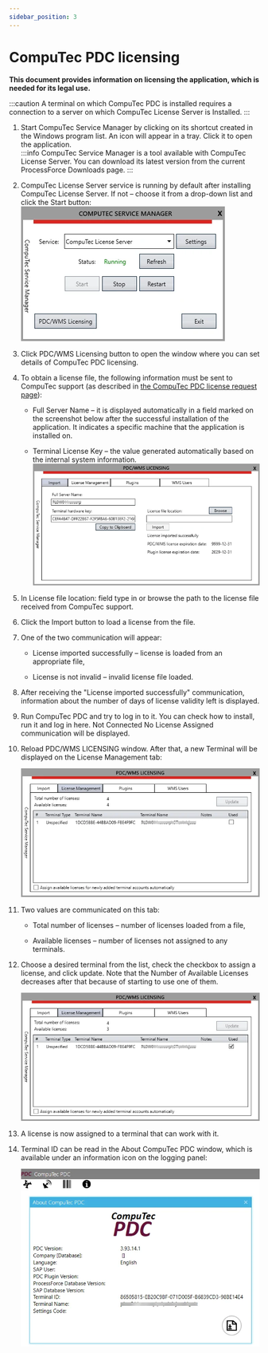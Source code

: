 ```yaml
---
sidebar_position: 3
---
```


# CompuTec PDC licensing

**This document provides information on licensing the application, which is needed for its legal use.**

:::caution
A terminal on which CompuTec PDC is installed requires a connection to a server on which CompuTec License Server is Installed.
:::

1. Start CompuTec Service Manager by clicking on its shortcut created in the Windows program list. An icon will appear in a tray. Click it to open the application.  
  :::info
  CompuTec Service Manager is a tool available with CompuTec License Server. You can download its latest version from the current ProcessForce Downloads page.
  :::

2. CompuTec License Server service is running by default after installing CompuTec License Server. If not – choose it from a drop-down list and click the Start button:  
  ![PDC Licensing](./media/pdc-licensing/service-manager.webp)

3. Click PDC/WMS Licensing button to open the window where you can set details of CompuTec PDC licensing.

4. To obtain a license file, the following information must be sent to CompuTec support (as described in [the CompuTec PDC license request page](./pdc-license-request.md)):

    - Full Server Name – it is displayed automatically in a field marked on the screenshot below after the successful installation of the application. It indicates a specific machine that the application is installed on.

    - Terminal License Key – the value generated automatically based on the internal system information.
        ![CompuTec License Server](./media/pdc-licensing/license-import.webp)

5. In License file location: field type in or browse the path to the license file received from CompuTec support.

6. Click the Import button to load a license from the file.

7. One of the two communication will appear:

    - License imported successfully – license is loaded from an appropriate file,

    - License is not invalid – invalid license file loaded.

8. After receiving the "License imported successfully" communication, information about the number of days of license validity left is displayed.

9. Run CompuTec PDC and try to log in to it. You can check how to install, run it and log in here. Not Connected No License Assigned communication will be displayed.

10. Reload PDC/WMS LICENSING window. After that, a new Terminal will be displayed on the License Management tab:

    ![Not Assigned](./media/pdc-licensing/pdc-not-assigned.webp)

11. Two values are communicated on this tab:

    - Total number of licenses – number of licenses loaded from a file,

    - Available licenses – number of licenses not assigned to any terminals.

12. Choose a desired terminal from the list, check the checkbox to assign a license, and click update. Note that the Number of Available Licenses decreases after that because of starting to use one of them.

    ![Assigned](./media/pdc-licensing/pdc-license-management-assigned.webp)

13. A license is now assigned to a terminal that can work with it.

14. Terminal ID can be read in the About CompuTec PDC window, which is available under an information icon on the logging panel:

    ![About PDC](./media/pdc-licensing/pdc-about.webp)
